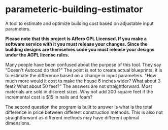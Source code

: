 # parameteric-building-estimator
A tool to estimate and optimize building cost based on adjustable input parameters.


**Please note that this project is Affero GPL Licensed. If you make a software service with it you must release your changes. Since the building designs are themselves code you must release your designs under the AGPL license rules.**


Many people have been confused about the purpose of this tool. They say "Doesn't Autocad do that?" The point is not to create actual blueprints; it is to estimate the difference based on a change in input parameters. "How much more would it cost to make the house 6 inches wider? What about 3 feet? What about 50 feet?" The answers are not straightforward. Most materials are sold in discreet sizes. Why not add 200 square feet if the incremental cost is $15 in nails and foam?

The second question the program is built to answer is what is the total difference in price between different construction methods. This is also not straightforward as different methods may have different optimal dimensions.



